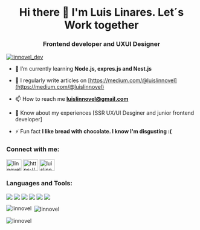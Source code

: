 <h1 align="center">Hi there 👋 I'm Luis Linares. Let´s Work together</h1>
<h3 align="center">Frontend developer and UXUI Designer</h3>

<p align="left"> <a href="https://twitter.com/linnovel_dev" target="blank"><img src="https://img.shields.io/twitter/follow/linnovel_dev?logo=twitter&style=for-the-badge" alt="linnovel_dev" /></a> </p>

- 🌱 I’m currently learning **Node.js, expres.js and Nest.js**

- 📝 I regularly write articles on [https://medium.com/@luislinnovel](https://medium.com/@luislinnovel)

- 📫 How to reach me **luislinnovel@gmail.com**

- 📄 Know about my experiences [SSR UX/UI Desginer and junior frontend developer]

- ⚡ Fun fact **I like bread with chocolate. I know I'm disgusting :(**

<h3 align="left">Connect with me:</h3>
<p align="left">
<a href="https://twitter.com/linnovel_dev" target="blank"><img align="center" src="https://raw.githubusercontent.com/rahuldkjain/github-profile-readme-generator/master/src/images/icons/Social/twitter.svg" alt="linnovel_dev" height="30" width="40" /></a>
<a href="https://linkedin.com/in/https://www.linkedin.com/in/luis-linares-77853b227/" target="blank"><img align="center" src="https://raw.githubusercontent.com/rahuldkjain/github-profile-readme-generator/master/src/images/icons/Social/linked-in-alt.svg" alt="https://www.linkedin.com/in/luis-linares-77853b227/" height="30" width="40" /></a>
<a href="https://medium.com/luislinnovel" target="blank"><img align="center" src="https://raw.githubusercontent.com/rahuldkjain/github-profile-readme-generator/master/src/images/icons/Social/medium.svg" alt="luislinnovel" height="30" width="40" /></a>
</p>

<h3 align="left">Languages and Tools:</h3>
<img align="center" src="https://img.shields.io/badge/JavaScript-F7DF1E.svg?style=for-the-badge&logo=JavaScript&logoColor=black"/>
<img align="center" src="https://img.shields.io/badge/React-61DAFB.svg?style=for-the-badge&logo=React&logoColor=black" />
<img align="center" src="https://img.shields.io/badge/React%20Router-CA4245.svg?style=for-the-badge&logo=React-Router&logoColor=white"/>
<img align="center" src="https://img.shields.io/badge/TypeScript-3178C6.svg?style=for-the-badge&logo=TypeScript&logoColor=white"/>
<img align="center" src="https://img.shields.io/badge/Tailwind%20CSS-06B6D4.svg?style=for-the-badge&logo=Tailwind-CSS&logoColor=white"/> 
<img align="center" src="https://img.shields.io/badge/Figma-F24E1E.svg?style=for-the-badge&logo=Figma&logoColor=white"/>


<p><img align="left" src="https://github-readme-stats.vercel.app/api/top-langs?username=linnovel&show_icons=true&locale=en&layout=compact" alt="linnovel" /></p>

<p>&nbsp;<img align="center" src="https://github-readme-stats.vercel.app/api?username=linnovel&show_icons=true&locale=en" alt="linnovel" /></p>

<p><img align="center" src="https://github-readme-streak-stats.herokuapp.com/?user=linnovel&" alt="linnovel" /></p>




